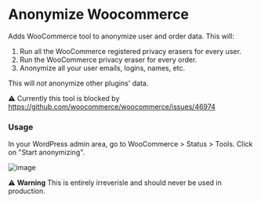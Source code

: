 # Anonymize Woocommerce
Adds WooCommerce tool to anonymize user and order data. This will:

1. Run all the WooCommerce registered privacy erasers for every user.
2. Run the WooCommerce privacy eraser for every order.
3. Anonymize all your user emails, logins, names, etc.

This will _not_ anonymize other plugins' data.

⚠️ Currently this tool is blocked by https://github.com/woocommerce/woocommerce/issues/46974

### Usage

In your WordPress admin area, go to WooCommerce > Status > Tools. Click on "Start anonymizing".

![image](https://github.com/helgatheviking/anonymize-woocommerce/assets/507025/1e21bd01-1fbf-4c58-afb3-9acd79f8cdd6)

⚠️ **Warning** This is entirely irreverisle and should never be used in production.
